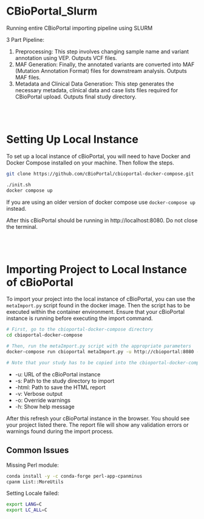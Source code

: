 # CBioPortal_Slurm
Running entire CBioPortal importing pipeline using SLURM

3 Part Pipeline:

1. Preprocessing: This step involves changing sample name and variant annotation using VEP. Outputs VCF files.
2. MAF Generation: Finally, the annotated variants are converted into MAF (Mutation Annotation Format) files for downstream analysis. Outputs MAF files.
3. Metadata and Clinical Data Generation: This step generates the necessary metadata, clinical data and case lists files required for CBioPortal upload. Outputs final study directory.

<br><br>

# Setting Up Local Instance

To set up a local instance of cBioPortal, you will need to have Docker and Docker Compose installed on your machine. Then follow the steps.

```bash
git clone https://github.com/cBioPortal/cbioportal-docker-compose.git

./init.sh
docker compose up
```
If you are using an older version of docker compose use `docker-compose up` instead.

After this cBioPortal should be running in http://localhost:8080. Do not close the terminal.

<br><br>

# Importing Project to Local Instance of cBioPortal
To import your project into the local instance of cBioPortal, you can use the `metaImport.py` script found in the docker image. Then the script has to be executed within the container environment. Ensure that your cBioPortal instance is running before executing the import command.

```bash
# First, go to the cbioportal-docker-compose directory
cd cbioportal-docker-compose

# Then, run the metaImport.py script with the appropriate parameters
docker-compose run cbioportal metaImport.py -u http://cbioportal:8080 -s /path/to/study --html /path/to/report.html -v -o

# Note that your study has to be copied into the cbioportal-docker-compose/study/ directory. This is because your local files are not accessible within the Docker container.
```
- -u: URL of the cBioPortal instance
- -s: Path to the study directory to import
- -html: Path to save the HTML report
- -v: Verbose output
- -o: Override warnings
- -h: Show help message

After this refresh your cBioPortal instance in the browser. You should see your project listed there. The report file will show any validation errors or warnings found during the import process.


## Common Issues
Missing Perl module:
```bash
conda install -y -c conda-forge perl-app-cpanminus
cpanm List::MoreUtils
```
Setting Locale failed:
```bash
export LANG=C
export LC_ALL=C
```